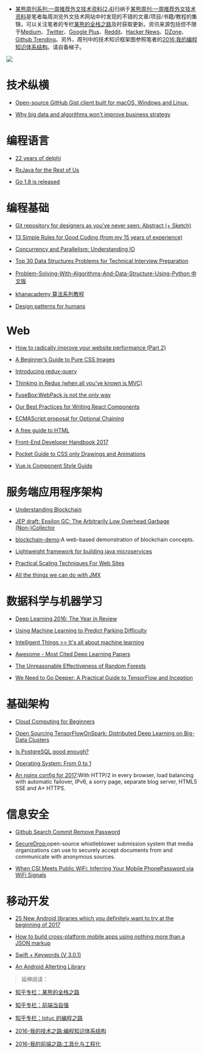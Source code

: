 ﻿- [某熊周刊系列:一周推荐外文技术资料(2.4)](https://zhuanlan.zhihu.com/p/25304430)归纳于[某熊周刊:一周推荐外文技术资料](https://github.com/wx-chevalier/Coder-Knowledge-Graph/tree/master/Weekly)是笔者每周浏览外文技术网站中时发现的不错的文章/项目/书籍/教程的集锦，可以关注笔者的专栏[某熊的全栈之路](https://zhuanlan.zhihu.com/wx-chevalier)及时获取更新。资讯来源包括但不限于[Medium](https://medium.com/)、[Twitter](https://twitter.com/)、[Google Plus](https://plus.google.com/)、[Reddit](https://www.reddit.com/)、[Hacker News](https://news.ycombinator.com/)、[DZone](https://dzone.com/)、[Github Trending](https://github.com/trending)。另外，周刊中的技术知识框架图参照笔者的[2016:我的编程知识体系结构](https://zhuanlan.zhihu.com/p/24476917?refer=wx-chevalier)。请自备梯子。

![](https://cdn-images-1.medium.com/max/2000/1*3oNgt5C2JC5FucjUm2SPxg.jpeg)

# 技术纵横

- [Open-source GitHub Gist client built for macOS, Windows and Linux.](https://github.com/hackjutsu/Lepton)

- [Why big data and algorithms won’t improve business strategy](https://hackernoon.com/why-big-data-and-algorithms-wont-improve-business-strategy-54e4ebe2398#.oq9txmv0k)

# 编程语言

- [22 years of delphi](http://blog.marcocantu.com/blog/2017-january-22years-delphi.html)

- [RxJava for the Rest of Us](https://realm.io/news/mobilization-hugo-visser-rxjava-for-rest-of-us/)

- [Go 1.8 is released](https://blog.golang.org/go1.8)

# 编程基础

- [Git repository for designers as you’ve never seen: Abstract (+ Sketch)](https://blog.prototypr.io/git-repository-for-designers-abstract-sketch-9138cf6ab9b1#.d8oxu5w3x)

- [13 Simple Rules for Good Coding (from my 15 years of experience)](https://hackernoon.com/few-simple-rules-for-good-coding-my-15-years-experience-96cb29d4acd9#.kz9ehkggx)

- [Concurrency and Parallelism: Understanding IO](https://blog.risingstack.com/concurrency-and-parallelism-understanding-i-o/)

- [Top 30 Data Structures Problems for Technical Interview Preparation](http://www.techiedelight.com/top-30-data-structures-problems-technical-interview-preparation/)

- [Problem-Solving-With-Algorithms-And-Data-Structure-Using-Python 中文版](https://github.com/facert/python-data-structure-cn)

- [khanacademy 算法系列教程](https://www.khanacademy.org/computing/computer-science)

- [Design patterns for humans](https://github.com/kamranahmedse/design-patterns-for-humans/blob/master/README.md)

# Web

- [How to radically improve your website performance (Part 2)](https://hackernoon.com/how-to-radically-improve-your-website-performance-part-2-2bbbfa7b567f?source=reading_list---------9-38---------)

- [A Beginner’s Guide to Pure CSS Images](https://medium.com/dailycssimages/a-beginners-guide-to-pure-css-images-ef9a5d069dd2#.mup31xfs6)

- [Introducing redux-query](https://amplitude.engineering/introducing-redux-query-7734e7215b3b#.iy41nqows)

- [Thinking in Redux (when all you’ve known is MVC)](https://hackernoon.com/thinking-in-redux-when-all-youve-known-is-mvc-c78a74d35133#.su3dyrttj)

- [FuseBox:WebPack is not the only way](https://medium.com/fusebox/webpack-is-not-the-only-way-6ddb67e99be9#.8vy80qf3j)

- [Our Best Practices for Writing React Components](https://medium.com/code-life/our-best-practices-for-writing-react-components-dec3eb5c3fc8#.mh12fzmoi)

- [ECMAScript proposal for Optional Chaining](https://github.com/claudepache/es-optional-chaining)

- [A free guide to HTML](http://htmlreference.io/)

- [Front-End Developer Handbook 2017](https://frontendmasters.gitbooks.io/front-end-handbook-2017/content/)

- [Pocket Guide to CSS only Drawings and Animations](https://journal.helabs.com/pocket-guide-to-css-only-drawings-and-animations-781470436ecc#.xam77b9tm)

- [Vue.js Component Style Guide](https://github.com/pablohpsilva/vuejs-component-style-guide)

# 服务端应用程序架构

- [Understanding Blockchain](https://iot-for-all.com/understanding-blockchain-5cda2919efff#.m7ei7v4lt)

- [JEP draft: Epsilon GC: The Arbitrarily Low Overhead Garbage (Non-)Collector](http://openjdk.java.net/jeps/8174901)

- [blockchain-demo](https://github.com/anders94/blockchain-demo):A web-based demonstration of blockchain concepts.

- [Lightweight framework for building java microservices](http://www.tuicool.com/articles/hit/ui6Fn2y)

- [Practical Scaling Techniques For Web Sites](https://hackernoon.com/practical-scaling-techniques-for-web-sites-554a38dbd492)

- [All the things we can do with JMX](https://www.ctheu.com/2017/02/14/all-the-things-we-can-do-with-jmx/)

# 数据科学与机器学习

- [Deep Learning 2016: The Year in Review](http://www.deeplearningweekly.com/blog/deep-learning-2016-the-year-in-review)

- [Using Machine Learning to Predict Parking Difficulty](https://iot-for-all.com/using-machine-learning-to-predict-parking-difficulty-d0af0cd3b9a9#.rjcraacm0)

- [Intelligent Things >> It's all about machine learning](https://www.linkedin.com/pulse/intelligent-things-its-all-machine-learning-roger-attick)

- [Awesome - Most Cited Deep Learning Papers](https://github.com/terryum/awesome-deep-learning-papers)

- [The Unreasonable Effectiveness of Random Forests](https://medium.com/rants-on-machine-learning/the-unreasonable-effectiveness-of-random-forests-f33c3ce28883#.wdmxlsekf)

- [We Need to Go Deeper: A Practical Guide to TensorFlow and Inception](https://medium.com/initialized-capital/we-need-to-go-deeper-a-practical-guide-to-tensorflow-and-inception-50e66281804f#.x7c1vxglw)

# 基础架构

- [Cloud Computing for Beginners](https://hackernoon.com/cloud-computing-for-beginners-85d168959afb#.tzbmzmmmj)

- [Open Sourcing TensorFlowOnSpark: Distributed Deep Learning on Big-Data Clusters](https://yahooeng.tumblr.com/post/157196488076/open-sourcing-tensorflowonspark-distributed-deep)

- [Is PostgreSQL good enough?](http://renesd.blogspot.jp/2017/02/is-postgresql-good-enough.html)

- [Operating System: From 0 to 1](https://github.com/tuhdo/os01)

- [An nginx config for 2017](https://certsimple.com/blog/nginx-http2-load-balancing-config):With HTTP/2 in every browser, load balancing with automatic failover, IPv6, a sorry page, separate blog server, HTML5 SSE and A+ HTTPS.

# 信息安全

- [Github Search Commit Remove Password](<https://github.com/search?utf8=%E2%9C%93&q=remove+password&type=Commits&ref=searchresults(from)>)

- [SecureDrop:](https://github.com/freedomofpress/securedrop)open-source whistleblower submission system that media organizations can use to securely accept documents from and communicate with anonymous sources.

- [When CSI Meets Public WiFi: Inferring Your Mobile PhonePassword via WiFi Signals](http://fermatslibrary.com/s/when-csi-meets-public-wifi-inferring-your-mobile-phone-password-via-wifi-signals)

# 移动开发

- [25 New Android libraries which you definitely want to try at the beginning of 2017](https://medium.com/@mmbialas/25-new-android-libraries-which-you-definitely-want-to-try-at-the-beginning-of-2017-45878d5408c0#.hwog07r6h)

- [How to build cross-platform mobile apps using nothing more than a JSON markup](https://medium.freecodecamp.com/how-to-build-cross-platform-mobile-apps-using-nothing-more-than-a-json-markup-f493abec1873#.hxi5all9n)

- [Swift + Keywords (V 3.0.1)](https://medium.com/the-traveled-ios-developers-guide/swift-keywords-v-3-0-1-f59783bf26c#.7x831ru46)

- [An Android Alterting Library](https://github.com/Tapadoo/Alerter)

> 延伸阅读：

- [知乎专栏：某熊的全栈之路](https://zhuanlan.zhihu.com/wx-chevalier)
  >
- [知乎专栏：前端当自强](https://zhuanlan.zhihu.com/c_67532981)
  >
- [知乎专栏：lotuc 的编程之路](https://zhuanlan.zhihu.com/lotuc)
  >
- [2016-我的技术之路:编程知识体系结构](https://zhuanlan.zhihu.com/p/24476917?refer=wx-chevalier)
  >
- [2016-我的前端之路:工具化与工程化](https://zhuanlan.zhihu.com/p/24575395?refer=wx-chevalier)
